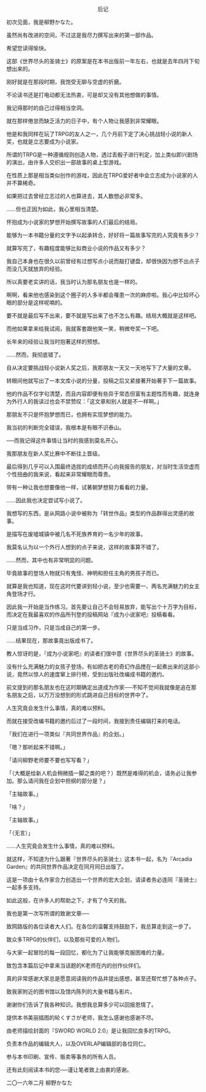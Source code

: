 <p align="center">后记</p>

初次见面，我是柳野かなた。

虽然尚有改进的空间，不过这是我尽力撰写出来的第一部作品。

希望您读得愉快。

这部《世界尽头的圣骑士》的原案是在本书出版前一年左右，也就是去年四月下旬想出来的。

刚好就是在那段时期，我饱受无聊与空虚的折磨。

不论读书还是打电动都无法热衷，可是却又没有其他想做的事情。

我记得那时的自己过得相当空洞。

就在那样倦怠而缺乏活力的日子中，有个人物让我感到非常耀眼。

他是和我同样在玩了TRPG的友人之一，几个月前下定了决心挑战轻小说的新人奖，也就是立志要成为小说家。

所谓的TRPG是一种遵循规则创造人物，透过丢骰子进行判定，加上类似即兴剧场的演出，由许多人交织出一部故事的桌上型游戏。

在性质上那是相当类似创作的游戏，因此在TRPG爱好者中会立志成为小说家的人并不算稀奇。

如果把过去曾经立志过的人也算进去，其人数想必非常多。

……但也正因为如此，我心里相当清楚。

怀抱成为小说家的梦想开始撰写故事的人们最后的结局。

能够为一本书籍分量的文字予以起承转合，好好将一篇故事写完的人究竟有多少？

就算写完了，有趣程度能够比拟商业小说的作品又有多少？

我自己本身也在很久以前曾经有过想写点小说而敲打键盘，却很快因为想不出点子而没几天就放弃的经验。

所以真要老实讲的话，我当时认为那名朋友也是一样的。

啊啊，看来他也感染到这个圈子的人多半都会罹患一次的麻疹啦。我心中比较坏心眼的部分是这样呢喃的。

要不就是最后写不出来，要不就是写出来了也不怎么有趣。结局大概就是这样吧。

而他如果拿来给我试阅，我就客套跟他笑一笑，稍微夸奖一下吧。

长年来的经验让我当时抱著这样的预想。

……然而，我彻底错了。

自从决定要挑战轻小说新人奖之后，我那朋友一天又一天地写下了大量的文章。

转眼间他就写出了一本文库小说的分量，投稿之后又紧接著开始著手下一篇故事。

他的作品不仅字句清楚，而且内容即便有些异于常态但富有主题性而有趣，就连身为外行人的我读过也会不禁赞叹：「这文章和别人就是不一样啊。」

那朋友不只是怀抱梦想而已，也拥有实现梦想的能力。

我当初的判断完全错误，我根本是有眼不识泰山。

──而我记得这件事情让当时的我感到莫名开心。

我那朋友在新人奖比赛中不断往上晋级。

最后得到几乎可以入围最终选拔的成绩而开心向我报告的朋友，对当时生活空虚而个性扭曲的我来说，看起来非常耀眼而尊贵。

带有一种让我也想要像他一样，试著朝梦想努力看看的力量。

……因此我也决定尝试写小说了。

我想写的东西，是从网路小说中被称为「转世作品」类型的作品群得出灵感的故事。

是描写在废墟城镇中被几名不死族养育的一名少年的故事。

我莫名认为以一个外行人想到的点子来说，这样的故事算不错了。

……然而，其中也有非常明显的问题。

毕竟故事的登场人物就只有鬼怪、神明和担任主角的男孩子而已。

就算是我也知道，现在这时代要讲到轻小说，至少也需要一、两名充满魅力的女主角登场才行。

因此我一开始是当作练习。首先要让自己不会轻易放弃，能写出个十万字为目标，而决定在我最喜欢的作品所刊登的投稿网站『成为小说家吧』投稿看看。

只是当成习作，只是当成自己的第一步。

……结果现在，那故事竟出版成书了。

教人惊讶的是，『成为小说家吧』的读者们很中意《世界尽头的圣骑士》的故事。

没有什么充满魅力的女孩子登场，有如把古老的奇幻作品搅在一起煮出来的这部小说，竟然以惊人的速度窜上排行榜，受到出版社改编成书籍的邀约。

前文提到的那名朋友也在这时期确定出道成为作家──不知不觉间我就像是追在那名朋友之后，以万万没想到的形式跳进自己目标的世界中了。

人生究竟会发生什么事情，真的难以预料。

而就在接受改编书籍的邀约后过了一段时间，我接到责任编辑打来的电话。

「我们在进行一项类似『共同世界作品』的企划。」

「嗯？那听起来不错啊。」

「请问柳野老师要不要也写写看？」

「（大概是给新人机会稍微插一脚之类的吧？）既然是难得的机会，请务必让我参加。那么请问我在企划中担纲的部分是？」

「主轴故事。」

「啥？」

「主轴故事。」

「（无言）」

……人生究竟会发生什么事情，真的难以预料。

就这样，不知道为什么跟著『世界尽头的圣骑士』这本书一起，名为『Arcadia Garden』的共同世界作品决定在同月同日出版了。

这是一项由十名作家合力创造出一个世界的宏大企划，请读者务必连同『圣骑士』一起多多支持。

如此这般，在许多人的帮助之下，才有了今天的我。

我也是第一次写所谓的致谢文章──

致网路版的各位读者大人们。在各位的温馨支持鼓励下，我总算走到这一步了。

致众多TRPG的伙伴们，以及那些可爱的人物们。

与大家一起冒险的每一段回忆，都化为了让我能够克服困难的力量。

致包含本篇后记中拿来当话题的K老师在内的创作伙伴们。

真的非常感谢大家总是愿意阅读我的作品并提出感想，甚至还帮忙想了各种点子。

致我家附近的图书馆以及馆内陈列的大量书籍与影片。

谢谢你们告诉了我各种知识。我想我总算多少可以回报恩情了。

提供本书美丽插图的轮くすさが老师，我怎么感谢也感谢不尽。

由老师描绘封面的『SWORD WORLD 2.0』是让我回忆良多的TRPG。

负责本作品的编辑大人，以及OVERLAP编辑部的各位同仁。

参与本书印刷、宣传、贩卖等事务的所有人员。

还有此刻阅读本书的您──谨让笔者致上由衷的感谢。

二〇一六年二月 柳野かなた

